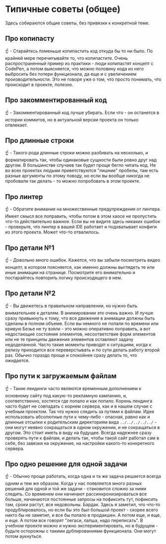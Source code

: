# Типичные советы (общее)


Здесь собираются общие советы, без привязки к конкретной теме.


## Про копипасту

:point_up: - Старайтесь поменьше копипастить код откуда бы то ни было. По крайней мере перечитывайте то, что копипастите. Очень распространенный пример из практики - люди копипастят концепт с CodePen, а потом выясняется, что можно половину кода из него выбросить без потери функционала, да еще и с увеличением производительности. Это не говоря уже о том, что просто понимать, что происходит в проекте, полезно.


## Про закомментированный код

:point_up: - Закомментированный код лучше убирать. Если что - он останется в истории коммитов, но в актуальной версии проекта он только отвлекает.


## Про длинные строки

:point_up: - Такого рода длинные строки можно разбивать на несколько, и форматировать так, чтобы одинаковые сущности были ровно друг над другом. В большинстве случаев так будет проще бегло читать код. Не во всех проектах людьми приветствуются "лишние" пробелы, там есть разные аргументы по этому поводу, но если вы вообще никогда не пробовали так делать - то можно попробовать в этом проекте.


## Про линтер

:point_up: - Обратите внимание на множественные предупреждения от линтера. Имеет смысл все поправить, чтобы потом в этом хаосе не пропустить что-то действительно важное. Если вы не видите здесь никаких ошибок - проверьте, что линтер в вашей IDE работает и подхватывает конфиги из этого проекта. Может что-то отвалилось.


## Про детали №1

:point_up: - Довольно много ошибок. Кажется, что вы забыли посмотреть видео концепт, в котором поясняется, как именно должны выглядеть те или иные анимации на странице. Посмотрите его внимательно и постарайтесь повторить логику происходящего в нем.


## Про детали №2

:point_up: -  Вы движетесь в правильном направлении, но нужно быть внимательнее к деталям. В анимировании это очень важно. И лучше сразу привыкнуть к тому, что все движения в анимации должны быть сделаны в полном объеме. Если вы немного не попали по времени или кривую Безье не ту взяли - это можно оперативно поправить, а вот недостающие состояния элементов, несоответствие форм элементов или не те принципы движения элементов оставляют задачу недоделанной. Часто такие моменты приводят к ситуациям, когда к релизу приходится все переверстывать и по сути делать работу второй раз. Обычно гораздо проще и спокойнее сразу делать то, что ожидается.


## Про пути к загружаемым файлам

:point_up: - Такие лендинги часто являются временным дополнением к основному сайту под какую-то рекламную кампанию, и, соответственно, хостятся где попало и как попало. Корень лендинга часто будет не совпадать с корнем сервера, как и в нашем случае с учебным проектом. Так что нужно следить за путями к файлам. Идея использовать абсолютные пути к чему-либо - опасная, равно как и длинные отсылки к родительским директориям вида `../../../../../` - они могут неявно сокращаться в одном окружении, и не сокращаться в другом. Это стоит иметь в виду на будущее. Всегда надежнее сразу проверять пути к файлам, и делать так, чтобы такой сайт работал сам в себе, без завязки на окружение, на настройки какого-то конкретного сервера.


## Про одно решение для одной задачи

:point_up: - Обычно проще работать, когда одна и та же задача решается всегда одним и тем же образом. Когда у нас появляется много разных решений для одной и той же задачи - становится сложно за ними следить. Со временем они начинают рассинхронизироваться все больше, начинаются постоянные запросы на пофиксить тут, пофиксить там, сроки растут, все недовольны. Бардак. Здесь я заметил, что что-то продублировалось, но если бы это был большой проект - скорее всего никто бы не заметил, и все бы попало в продакшен. А потом еще, и еще, и еще. А потом все говорят "легаси, лапша, надо переписать". В учебном проекте можно и нужно экспериментировать, но в будущем - будьте осторожны с такими дублированиями функционала. Они могут потом аукнуться.

